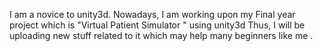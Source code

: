 I am a novice to unity3d. 
Nowadays, I am working upon my Final year project which is "Virtual Patient Simulator " using unity3d
Thus, I will be uploading new stuff related to it which may help many beginners like me .
